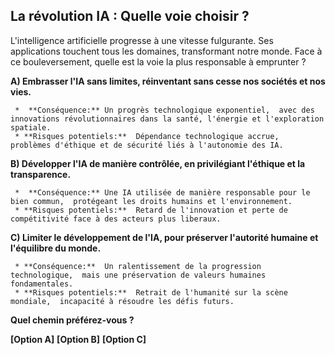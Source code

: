 ## La révolution IA : Quelle voie choisir ?

L'intelligence artificielle progresse à une vitesse fulgurante.  Ses applications touchent tous les domaines, transformant notre monde. Face à ce bouleversement, quelle est la voie la plus responsable à emprunter ?

**A) Embrasser l'IA sans limites, 
réinventant sans cesse nos sociétés et nos vies.**

     *  **Conséquence:** Un progrès technologique exponentiel,  avec des innovations révolutionnaires dans la santé, l'énergie et l'exploration spatiale.  
     * **Risques potentiels:**  Dépendance technologique accrue,  problèmes d'éthique et de sécurité liés à l'autonomie des IA.

**B) Développer l'IA de manière contrôlée,
en privilégiant l'éthique et la transparence.**

     *  **Conséquence:** Une IA utilisée de manière responsable pour le bien commun,  protégeant les droits humains et l'environnement.  
     * **Risques potentiels:**  Retard de l'innovation et perte de compétitivité face à des acteurs plus liberaux.

**C)  Limiter le développement de l'IA,
pour préserver l'autorité humaine et l'équilibre du monde.**

     * **Conséquence:**  Un ralentissement de la progression technologique,  mais une préservation de valeurs humaines fondamentales. 
     * **Risques potentiels:**  Retrait de l'humanité sur la scène mondiale,  incapacité à résoudre les défis futurs.

**Quel chemin préférez-vous ?**  

**[Option A]** 
**[Option B]**
**[Option C]**



